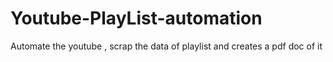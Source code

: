 # Youtube-PlayList-automation
Automate the youtube , scrap the data of playlist and creates a pdf doc of it

